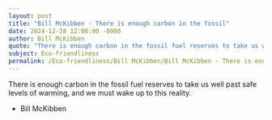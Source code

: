 ```yaml
---
layout: post
title: "Bill McKibben - There is enough carbon in the fossil"
date: 2024-12-28 12:00:00 -0000
author: Bill McKibben
quote: "There is enough carbon in the fossil fuel reserves to take us well past safe levels of warming, and we must wake up to this reality."
subject: Eco-friendliness
permalink: /Eco-friendliness/Bill McKibben/Bill McKibben - There is enough carbon in the fossil
---
```


There is enough carbon in the fossil fuel reserves to take us well past safe levels of warming, and we must wake up to this reality.

- Bill McKibben
